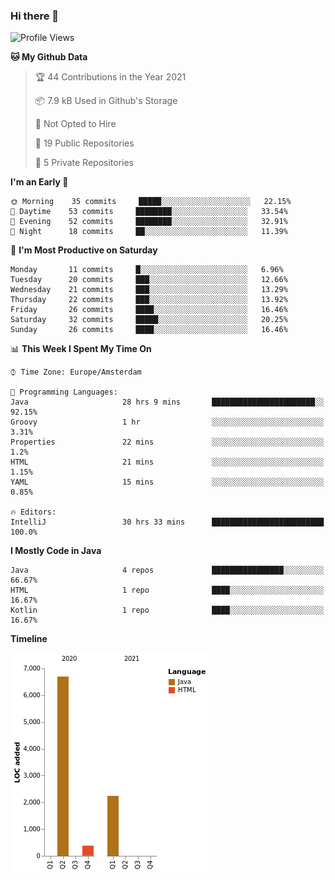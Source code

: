 ### Hi there 👋


<!--START_SECTION:waka-->
![Profile Views](http://img.shields.io/badge/Profile%20Views-3-blue)

**🐱 My Github Data** 

> 🏆 44 Contributions in the Year 2021
 > 
> 📦 7.9 kB Used in Github's Storage 
 > 
> 🚫 Not Opted to Hire
 > 
> 📜 19 Public Repositories 
 > 
> 🔑 5 Private Repositories  
 > 
**I'm an Early 🐤** 

```text
🌞 Morning    35 commits     █████░░░░░░░░░░░░░░░░░░░░   22.15% 
🌆 Daytime    53 commits     ████████░░░░░░░░░░░░░░░░░   33.54% 
🌃 Evening    52 commits     ████████░░░░░░░░░░░░░░░░░   32.91% 
🌙 Night      18 commits     ██░░░░░░░░░░░░░░░░░░░░░░░   11.39%

```
📅 **I'm Most Productive on Saturday** 

```text
Monday       11 commits     █░░░░░░░░░░░░░░░░░░░░░░░░   6.96% 
Tuesday      20 commits     ███░░░░░░░░░░░░░░░░░░░░░░   12.66% 
Wednesday    21 commits     ███░░░░░░░░░░░░░░░░░░░░░░   13.29% 
Thursday     22 commits     ███░░░░░░░░░░░░░░░░░░░░░░   13.92% 
Friday       26 commits     ████░░░░░░░░░░░░░░░░░░░░░   16.46% 
Saturday     32 commits     █████░░░░░░░░░░░░░░░░░░░░   20.25% 
Sunday       26 commits     ████░░░░░░░░░░░░░░░░░░░░░   16.46%

```


📊 **This Week I Spent My Time On** 

```text
⌚︎ Time Zone: Europe/Amsterdam

💬 Programming Languages: 
Java                     28 hrs 9 mins       ███████████████████████░░   92.15% 
Groovy                   1 hr                ░░░░░░░░░░░░░░░░░░░░░░░░░   3.31% 
Properties               22 mins             ░░░░░░░░░░░░░░░░░░░░░░░░░   1.2% 
HTML                     21 mins             ░░░░░░░░░░░░░░░░░░░░░░░░░   1.15% 
YAML                     15 mins             ░░░░░░░░░░░░░░░░░░░░░░░░░   0.85%

🔥 Editors: 
IntelliJ                 30 hrs 33 mins      █████████████████████████   100.0%

```

**I Mostly Code in Java** 

```text
Java                     4 repos             ████████████████░░░░░░░░░   66.67% 
HTML                     1 repo              ████░░░░░░░░░░░░░░░░░░░░░   16.67% 
Kotlin                   1 repo              ████░░░░░░░░░░░░░░░░░░░░░   16.67%

```


**Timeline**

![Chart not found](https://raw.githubusercontent.com/powercasgamer/powercasgamer/master/charts/bar_graph.png) 


<!--END_SECTION:waka-->
